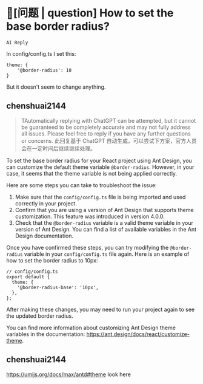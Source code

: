 # 🧐[问题 | question] How to set the base border radius?

`AI Reply`

In config/config.ts I set this:

```
theme: {
    '@border-radius': 10
}
```

But it doesn't seem to change anything.

## chenshuai2144

> TAutomatically replying with ChatGPT can be attempted, but it cannot be guaranteed to be completely accurate and may not fully address all issues. Please feel free to reply if you have any further questions or concerns.
> 此回复基于 ChatGPT 自动生成，可以尝试下方案，官方人员会在一定时间后继续继续处理。

To set the base border radius for your React project using Ant Design, you can customize the default theme variable `@border-radius`. However, in your case, it seems that the theme variable is not being applied correctly.

Here are some steps you can take to troubleshoot the issue:

1. Make sure that the `config/config.ts` file is being imported and used correctly in your project.
2. Confirm that you are using a version of Ant Design that supports theme customization. This feature was introduced in version 4.0.0.
3. Check that the `@border-radius` variable is a valid theme variable in your version of Ant Design. You can find a list of available variables in the Ant Design documentation.

Once you have confirmed these steps, you can try modifying the `@border-radius` variable in your `config/config.ts` file again. Here is an example of how to set the border radius to 10px:

```
// config/config.ts
export default {
  theme: {
    '@border-radius-base': '10px',
  },
};
```

After making these changes, you may need to run your project again to see the updated border radius.

You can find more information about customizing Ant Design theme variables in the documentation: https://ant.design/docs/react/customize-theme.

## chenshuai2144

https://umijs.org/docs/max/antd#theme
look here

